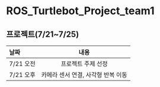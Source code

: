 # ROS_Turtlebot_Project_team1


## 프로젝트(7/21~7/25)
|날짜|내용|
|:---|:---:|
|7/21 오전|프로젝트 주제 선정|
|7/21 오후|카메라 센서 연결, 사각형 반복 이동|
